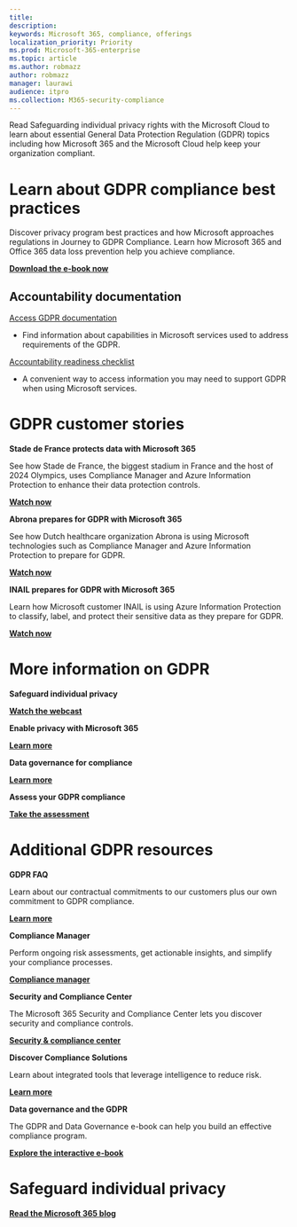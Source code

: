 ```yaml
---
title: 
description: 
keywords: Microsoft 365, compliance, offerings
localization_priority: Priority
ms.prod: Microsoft-365-enterprise
ms.topic: article
ms.author: robmazz
author: robmazz
manager: laurawi
audience: itpro
ms.collection: M365-security-compliance
---
```


Read Safeguarding individual privacy rights with the Microsoft Cloud to learn about essential General Data Protection Regulation (GDPR) topics including how Microsoft 365 and the Microsoft Cloud help keep your organization compliant.

# Learn about GDPR compliance best practices

Discover privacy program best practices and how Microsoft approaches regulations in Journey to GDPR Compliance. Learn how Microsoft 365 and Office 365 data loss prevention help you achieve compliance.

[**Download the e-book now**](https://go.microsoft.com/fwlink/p/?linkid=2048383)

## Accountability documentation

[Access GDPR documentation](https://www.microsoft.com/en-us/trust-center/privacy/gdpr-accountability-documentation)

  - Find information about capabilities in Microsoft services used to address requirements of the GDPR.

[Accountability readiness checklist](https://go.microsoft.com/fwlink/p/?linkid=2048396)

  - A convenient way to access information you may need to support GDPR when using Microsoft services.

# GDPR customer stories

**Stade de France protects data with Microsoft 365**

See how Stade de France, the biggest stadium in France and the host of 2024 Olympics, uses Compliance Manager and Azure Information Protection to enhance their data protection controls.

[**Watch now**](https://go.microsoft.com/fwlink/p/?linkid=2051153)

**Abrona prepares for GDPR with Microsoft 365**

See how Dutch healthcare organization Abrona is using Microsoft technologies such as Compliance Manager and Azure Information Protection to prepare for GDPR.

[**Watch now**](https://go.microsoft.com/fwlink/p/?linkid=2048705)

**INAIL prepares for GDPR with Microsoft 365**

Learn how Microsoft customer INAIL is using Azure Information Protection to classify, label, and protect their sensitive data as they prepare for GDPR.

[**Watch now**](https://go.microsoft.com/fwlink/p/?linkid=2048894)

# More information on GDPR

**Safeguard individual privacy**

[**Watch the webcast**](https://go.microsoft.com/fwlink/p/?linkid=2048711)

**Enable privacy with Microsoft 365**

[**Learn more**](https://go.microsoft.com/fwlink/p/?linkid=2048712)

**Data governance for compliance**

[**Learn more**](https://go.microsoft.com/fwlink/p/?linkid=2052751)

**Assess your GDPR compliance**

[**Take the assessment**](https://go.microsoft.com/fwlink/?linkid=2048712)

# Additional GDPR resources

**GDPR FAQ**

Learn about our contractual commitments to our customers plus our own commitment to GDPR compliance.

[**Learn more**](https://www.microsoft.com/en-us/trust-center/privacy/gdpr-faqs)

**Compliance Manager**

Perform ongoing risk assessments, get actionable insights, and simplify your compliance processes.

[**Compliance manager**](https://go.microsoft.com/fwlink/p/?linkid=2048390)

**Security and Compliance Center**

The Microsoft 365 Security and Compliance Center lets you discover security and compliance controls.

[**Security & compliance center**](https://go.microsoft.com/fwlink/p/?linkid=2048716)

**Discover Compliance Solutions**

Learn about integrated tools that leverage intelligence to reduce risk.

[**Learn more**](https://products.office.com/en-us/business/security-and-compliance/compliance-solutions)

**Data governance and the GDPR**

The GDPR and Data Governance e-book can help you build an effective compliance program.

[**Explore the interactive e-book**](https://go.microsoft.com/fwlink/p/?linkid=2048728)

# Safeguard individual privacy

[**Read the Microsoft 365 blog**](https://go.microsoft.com/fwlink/p/?linkid=2048733)
